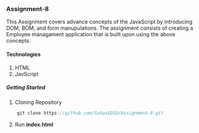 ### Assignment-8
This Assignment covers advance concepts of the JavaScript by introducing DOM, BOM, and form manupulations. The assignment consists of creating a Employee managament application that is built upon using the above concepts.

#### Technologies
1. HTML
2. JavScript

##### Getting Started
1. Cloning Repository
``` js
    git clone https://github.com/SuhasSDSU/Assignment-8.git
```
2. Run **index.html**

